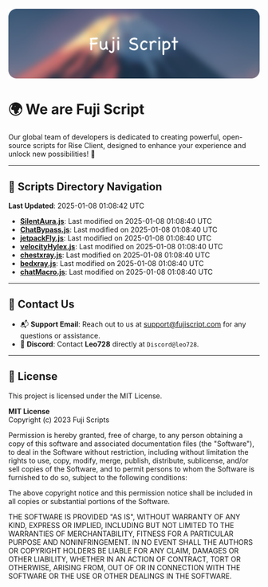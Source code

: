 ![Banner](.github/b.webp)

# 🌍 **We are Fuji Script**

Our global team of developers is dedicated to creating powerful, open-source scripts for Rise Client, designed to enhance your experience and unlock new possibilities! 🌟

---
<!-- SCRIPTS_NAVIGATION_START -->
## 📂 **Scripts Directory Navigation**

**Last Updated**: 2025-01-08 01:08:42 UTC

- **[SilentAura.js](scripts/SilentAura.js)**: Last modified on 2025-01-08 01:08:40 UTC
- **[ChatBypass.js](scripts/ChatBypass.js)**: Last modified on 2025-01-08 01:08:40 UTC
- **[jetpackFly.js](scripts/jetpackFly.js)**: Last modified on 2025-01-08 01:08:40 UTC
- **[velocityHylex.js](scripts/velocityHylex.js)**: Last modified on 2025-01-08 01:08:40 UTC
- **[chestxray.js](scripts/chestxray.js)**: Last modified on 2025-01-08 01:08:40 UTC
- **[bedxray.js](scripts/bedxray.js)**: Last modified on 2025-01-08 01:08:40 UTC
- **[chatMacro.js](scripts/chatMacro.js)**: Last modified on 2025-01-08 01:08:40 UTC

<!-- SCRIPTS_NAVIGATION_END -->

---

## 💬 **Contact Us**  
- 📬 **Support Email**: Reach out to us at [support@fujiscript.com](mailto:support@fujiscript.com) for any questions or assistance.  
- 💬 **Discord**: Contact **Leo728** directly at `Discord@leo728`.

---

## 📜 **License**

This project is licensed under the MIT License.  

**MIT License**  
Copyright (c) 2023 Fuji Scripts  

Permission is hereby granted, free of charge, to any person obtaining a copy of this software and associated documentation files (the "Software"), to deal in the Software without restriction, including without limitation the rights to use, copy, modify, merge, publish, distribute, sublicense, and/or sell copies of the Software, and to permit persons to whom the Software is furnished to do so, subject to the following conditions:  

The above copyright notice and this permission notice shall be included in all copies or substantial portions of the Software.  

THE SOFTWARE IS PROVIDED "AS IS", WITHOUT WARRANTY OF ANY KIND, EXPRESS OR IMPLIED, INCLUDING BUT NOT LIMITED TO THE WARRANTIES OF MERCHANTABILITY, FITNESS FOR A PARTICULAR PURPOSE AND NONINFRINGEMENT. IN NO EVENT SHALL THE AUTHORS OR COPYRIGHT HOLDERS BE LIABLE FOR ANY CLAIM, DAMAGES OR OTHER LIABILITY, WHETHER IN AN ACTION OF CONTRACT, TORT OR OTHERWISE, ARISING FROM, OUT OF OR IN CONNECTION WITH THE SOFTWARE OR THE USE OR OTHER DEALINGS IN THE SOFTWARE.  

